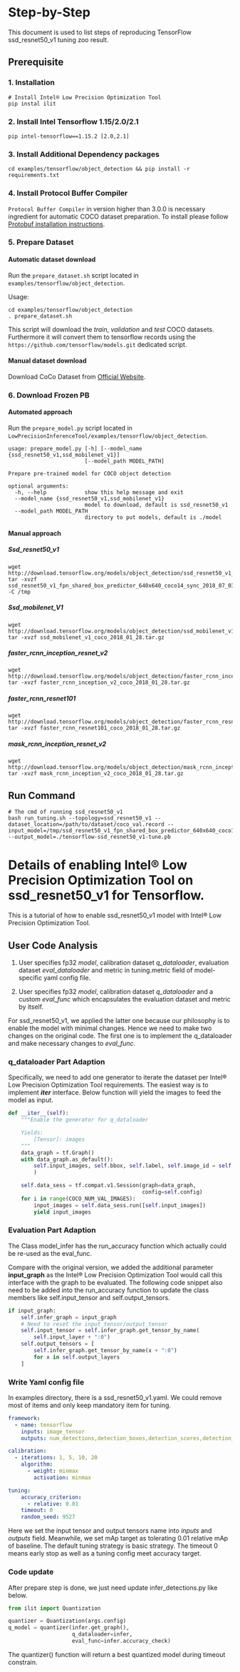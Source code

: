 Step-by-Step
============

This document is used to list steps of reproducing TensorFlow ssd_resnet50_v1 tuning zoo result.


## Prerequisite

### 1. Installation
```Shell
# Install Intel® Low Precision Optimization Tool
pip instal ilit
```
### 2. Install Intel Tensorflow 1.15/2.0/2.1
```shell
pip intel-tensorflow==1.15.2 [2.0,2.1]
```

### 3. Install Additional Dependency packages
```shell
cd examples/tensorflow/object_detection && pip install -r requirements.txt
```

### 4. Install Protocol Buffer Compiler

`Protocol Buffer Compiler` in version higher than 3.0.0 is necessary ingredient for automatic COCO dataset preparation. To install please follow
[Protobuf installation instructions](https://grpc.io/docs/protoc-installation/#install-using-a-package-manager).

### 5. Prepare Dataset

#### Automatic dataset download
Run the `prepare_dataset.sh` script located in `examples/tensorflow/object_detection`.

Usage:
```shell
cd examples/tensorflow/object_detection
. prepare_dataset.sh
```

This script will download the *train*, *validation* and *test* COCO datasets. Furthermore it will convert them to
tensorflow records using the `https://github.com/tensorflow/models.git` dedicated script.

#### Manual dataset download
Download CoCo Dataset from [Official Website](https://cocodataset.org/#download).

### 6. Download Frozen PB

#### Automated approach
Run the `prepare_model.py` script located in `LowPrecisionInferenceTool/examples/tensorflow/object_detection`.

```
usage: prepare_model.py [-h] [--model_name {ssd_resnet50_v1,ssd_mobilenet_v1}]
                        [--model_path MODEL_PATH]

Prepare pre-trained model for COCO object detection

optional arguments:
  -h, --help            show this help message and exit
  --model_name {ssd_resnet50_v1,ssd_mobilenet_v1}
                        model to download, default is ssd_resnet50_v1
  --model_path MODEL_PATH
                        directory to put models, default is ./model
```

#### Manual approach

##### Ssd_resnet50_v1
```shell
wget http://download.tensorflow.org/models/object_detection/ssd_resnet50_v1_fpn_shared_box_predictor_640x640_coco14_sync_2018_07_03.tar.gz
tar -xvzf ssd_resnet50_v1_fpn_shared_box_predictor_640x640_coco14_sync_2018_07_03.tar.gz -C /tmp
```

##### Ssd_mobilenet_V1

```shell
wget http://download.tensorflow.org/models/object_detection/ssd_mobilenet_v1_coco_2018_01_28.tar.gz
tar -xvzf ssd_mobilenet_v1_coco_2018_01_28.tar.gz
```

##### faster_rcnn_inception_resnet_v2

```shell
wget http://download.tensorflow.org/models/object_detection/faster_rcnn_inception_v2_coco_2018_01_28.tar.gz
tar -xvzf faster_rcnn_inception_v2_coco_2018_01_28.tar.gz
```

##### faster_rcnn_resnet101

```shell
wget http://download.tensorflow.org/models/object_detection/faster_rcnn_resnet101_coco_2018_01_28.tar.gz
tar -xvzf faster_rcnn_resnet101_coco_2018_01_28.tar.gz
```

##### mask_rcnn_inception_resnet_v2

```shell
wget http://download.tensorflow.org/models/object_detection/mask_rcnn_inception_v2_coco_2018_01_28.tar.gz
tar -xvzf mask_rcnn_inception_v2_coco_2018_01_28.tar.gz
```

## Run Command
  ```Shell
  # The cmd of running ssd_resnet50_v1
  bash run_tuning.sh --topology=ssd_resnet50_v1 --dataset_location=/path/to/dataset/coco_val.record --input_model=/tmp/ssd_resnet50_v1_fpn_shared_box_predictor_640x640_coco14_sync_2018_07_03/frozen_inference_graph.pb --output_model=./tensorflow-ssd_resnet50_v1-tune.pb
  ```

Details of enabling Intel® Low Precision Optimization Tool on ssd_resnet50_v1 for Tensorflow.
=========================

This is a tutorial of how to enable ssd_resnet50_v1 model with Intel® Low Precision Optimization Tool.
## User Code Analysis
1. User specifies fp32 *model*, calibration dataset *q_dataloader*, evaluation dataset *eval_dataloader* and metric in tuning.metric field of model-specific yaml config file.

2. User specifies fp32 *model*, calibration dataset *q_dataloader* and a custom *eval_func* which encapsulates the evaluation dataset and metric by itself.

For ssd_resnet50_v1, we applied the latter one because our philosophy is to enable the model with minimal changes. Hence we need to make two changes on the original code. The first one is to implement the q_dataloader and make necessary changes to *eval_func*.


### q_dataloader Part Adaption
Specifically, we need to add one generator to iterate the dataset per Intel® Low Precision Optimization Tool requirements. The easiest way is to implement *__iter__* interface. Below function will yield the images to feed the model as input.

```python
def __iter__(self):
    """Enable the generator for q_dataloader

    Yields:
        [Tensor]: images
    """
    data_graph = tf.Graph()
    with data_graph.as_default():
        self.input_images, self.bbox, self.label, self.image_id = self.get_input(
        )

    self.data_sess = tf.compat.v1.Session(graph=data_graph,
                                          config=self.config)
    for i in range(COCO_NUM_VAL_IMAGES):
        input_images = self.data_sess.run([self.input_images])
        yield input_images
```

### Evaluation Part Adaption
The Class model_infer has the run_accuracy function which actually could be re-used as the eval_func.

Compare with the original version, we added the additional parameter **input_graph** as the Intel® Low Precision Optimization Tool would call this interface with the graph to be evaluated. The following code snippet also need to be added into the run_accuracy function to update the class members like self.input_tensor and self.output_tensors.
```python
if input_graph:
    self.infer_graph = input_graph
    # Need to reset the input_tensor/output_tensor
    self.input_tensor = self.infer_graph.get_tensor_by_name(
        self.input_layer + ":0")
    self.output_tensors = [
        self.infer_graph.get_tensor_by_name(x + ":0")
        for x in self.output_layers
    ]
```

### Write Yaml config file
In examples directory, there is a ssd_resnet50_v1.yaml. We could remove most of items and only keep mandatory item for tuning.

```yaml
framework:
  - name: tensorflow
    inputs: image_tensor
    outputs: num_detections,detection_boxes,detection_scores,detection_classes

calibration:
  - iterations: 1, 5, 10, 20
    algorithm:
      - weight: minmax
        activation: minmax

tuning:
    accuracy_criterion:
      - relative: 0.01
    timeout: 0
    random_seed: 9527
```
Here we set the input tensor and output tensors name into *inputs* and *outputs* field. Meanwhile, we set mAp target as tolerating 0.01 relative mAp of baseline. The default tuning strategy is basic strategy. The timeout 0 means early stop as well as a tuning config meet accuracy target.

### Code update

After prepare step is done, we just need update infer_detections.py like below.
```python
from ilit import Quantization

quantizer = Quantization(args.config)
q_model = quantizer(infer.get_graph(),
                    q_dataloader=infer,
                    eval_func=infer.accuracy_check)
```

The quantizer() function will return a best quantized model during timeout constrain.
